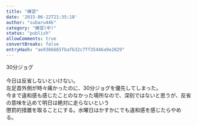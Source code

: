 ```yaml
---
title: "練習"
date: '2015-06-22T21:35:18'
author: "subaru44k"
category: "練習(中)"
status: "publish"
allowComments: true
convertBreaks: false
entryHash: "ae9386665fbafb32c7ff35446a9e2829"
---
```

30分ジョグ<br>
<br>
今日は反省しないといけない。<br>
左足首外側が時々痛かったのに、30分ジョグを優先してしまった。<br>
今まで違和感も感じたことのなかった場所なので、深刻ではないと思うが、反省の意味を込めて明日は絶対に走らないという<br>
懲罰的措置を取ることにする。水曜日はかすかにでも違和感を感じたらやめる。
